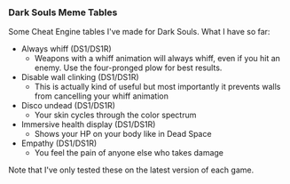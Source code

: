### Dark Souls Meme Tables

Some Cheat Engine tables I've made for Dark Souls. What I have so far:

* Always whiff (DS1/DS1R)
  * Weapons with a whiff animation will always whiff, even if you hit an enemy. Use the four-pronged plow for best results.
* Disable wall clinking (DS1/DS1R)
  * This is actually kind of useful but most importantly it prevents walls from cancelling your whiff animation
* Disco undead (DS1/DS1R)
  * Your skin cycles through the color spectrum
* Immersive health display (DS1/DS1R)
  * Shows your HP on your body like in Dead Space
* Empathy (DS1/DS1R)
  * You feel the pain of anyone else who takes damage

Note that I've only tested these on the latest version of each game.
